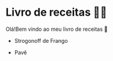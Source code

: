 # Livro de receitas :man_cook:

Olá!Bem vindo ao meu livro de receitas :wave:

- Strogonoff de Frango

- Pavê
